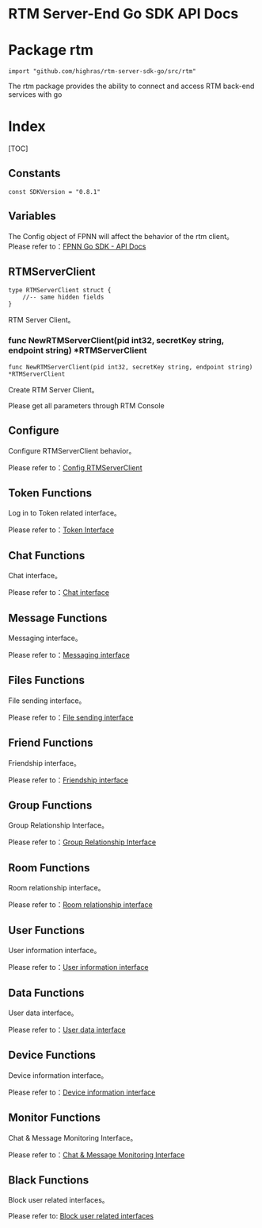 # RTM Server-End Go SDK API Docs

# Package rtm

	import "github.com/highras/rtm-server-sdk-go/src/rtm"

The rtm package provides the ability to connect and access RTM back-end services with go

# Index

[TOC]

## Constants

	const SDKVersion = "0.8.1"

## Variables

The Config object of FPNN will affect the behavior of the rtm client。  
Please refer to：[FPNN Go SDK - API Docs](https://github.com/highras/fpnn-sdk-go/blob/master/API.md#variables)


## RTMServerClient

	type RTMServerClient struct {
		//-- same hidden fields
	}

RTM Server Client。


### func NewRTMServerClient(pid int32, secretKey string, endpoint string) *RTMServerClient

	func NewRTMServerClient(pid int32, secretKey string, endpoint string) *RTMServerClient

Create RTM Server Client。

Please get all parameters through RTM Console

## Configure

Configure RTMServerClient behavior。

Please refer to：[Config RTMServerClient](Config.md)


## Token Functions

Log in to Token related interface。

Please refer to：[Token Interface](Token.md)


## Chat Functions

Chat interface。

Please refer to：[Chat interface](Chat.md)


## Message Functions

Messaging interface。

Please refer to：[Messaging interface](Messages.md)


## Files Functions

File sending interface。

Please refer to：[File sending interface](Files.md)


## Friend Functions

Friendship interface。

Please refer to：[Friendship interface](Friends.md)


## Group Functions

Group Relationship Interface。

Please refer to：[Group Relationship Interface](Groups.md)


## Room Functions

Room relationship interface。

Please refer to：[Room relationship interface](Rooms.md)


## User Functions

User information interface。

Please refer to：[User information interface](Users.md)


## Data Functions

User data interface。

Please refer to：[User data interface](Data.md)


## Device Functions

Device information interface。

Please refer to：[Device information interface](Devices.md)


## Monitor Functions

Chat & Message Monitoring Interface。

Please refer to：[Chat & Message Monitoring Interface](Listening.md)


## Black Functions

Block user related interfaces。

Please refer to: [Block user related interfaces](Blacklist.md)
